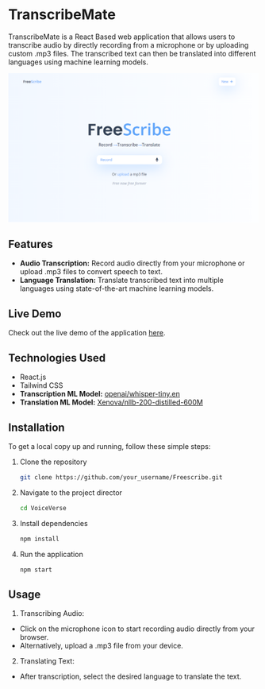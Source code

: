 # TranscribeMate

TranscribeMate is a React Based web application that allows users to transcribe audio by directly recording from a microphone or by uploading custom .mp3 files. The transcribed text can then be translated into different languages using machine learning models.

![Homepage Screenshot](./src/assets/Screenshot%202024-07-26%20184848.png)  

## Features

- **Audio Transcription:** Record audio directly from your microphone or upload .mp3 files to convert speech to text.
- **Language Translation:** Translate transcribed text into multiple languages using state-of-the-art machine learning models.

## Live Demo

Check out the live demo of the application [here](https://freescribee.netlify.app/).

## Technologies Used

- React.js
- Tailwind CSS
- **Transcription ML Model:** [openai/whisper-tiny.en](https://github.com/openai/whisper)
- **Translation ML Model:** [Xenova/nllb-200-distilled-600M](https://github.com/Xenova/nllb-200-distilled-600M)

## Installation

To get a local copy up and running, follow these simple steps:

1. Clone the repository
   ```sh
   git clone https://github.com/your_username/Freescribe.git

2. Navigate to the project director
   ```sh
   cd VoiceVerse

3. Install dependencies
   ```sh
   npm install

4. Run the application
   ```sh
   npm start

## Usage

1. Transcribing Audio:

- Click on the microphone icon to start recording audio directly from your browser.
- Alternatively, upload a .mp3 file from your device.

2. Translating Text:

- After transcription, select the desired language to translate the text.

